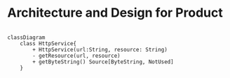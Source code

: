 # Architecture and Design for Product

```mermaid

classDiagram
    class HttpService{
        + HttpService(url:String, resource: String)
        - getResource(url, resource)
        + getByteString() Source[ByteString, NotUsed]
    }


```